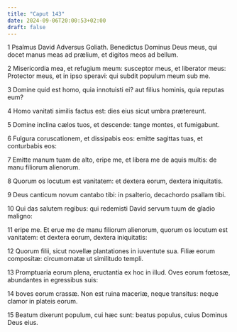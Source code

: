 ```yaml
---
title: "Caput 143"
date: 2024-09-06T20:00:53+02:00
draft: false
---
```



1 Psalmus David Adversus Goliath. Benedictus Dominus Deus meus, qui docet manus meas ad prælium, et digitos meos ad bellum.

2 Misericordia mea, et refugium meum: susceptor meus, et liberator meus: Protector meus, et in ipso speravi: qui subdit populum meum sub me.

3 Domine quid est homo, quia innotuisti ei? aut filius hominis, quia reputas eum?

4 Homo vanitati similis factus est: dies eius sicut umbra prætereunt.

5 Domine inclina cælos tuos, et descende: tange montes, et fumigabunt.

6 Fulgura coruscationem, et dissipabis eos: emitte sagittas tuas, et conturbabis eos:

7 Emitte manum tuam de alto, eripe me, et libera me de aquis multis: de manu filiorum alienorum.

8 Quorum os locutum est vanitatem: et dextera eorum, dextera iniquitatis.

9 Deus canticum novum cantabo tibi: in psalterio, decachordo psallam tibi.

10 Qui das salutem regibus: qui redemisti David servum tuum de gladio maligno:

11 eripe me. Et erue me de manu filiorum alienorum, quorum os locutum est vanitatem: et dextera eorum, dextera iniquitatis:

12 Quorum filii, sicut novellæ plantationes in iuventute sua. Filiæ eorum compositæ: circumornatæ ut similitudo templi.

13 Promptuaria eorum plena, eructantia ex hoc in illud. Oves eorum fœtosæ, abundantes in egressibus suis:

14 boves eorum crassæ. Non est ruina maceriæ, neque transitus: neque clamor in plateis eorum.

15 Beatum dixerunt populum, cui hæc sunt: beatus populus, cuius Dominus Deus eius.


